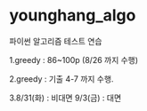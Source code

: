 # younghang_algo
파이썬 알고리즘 테스트 연습

1.greedy : 86~100p (8/26 까지 수행)

2.greedy : 기출 4-7 까지 수행. 

3.8/31(화) : 비대면  9/3(금) : 대면  
